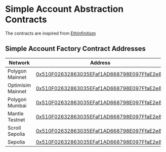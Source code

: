 # Simple Account Abstraction Contracts

The contracts are inspired from [EthInfinitism](https://github.com/eth-infinitism/account-abstraction)

## Simple Account Factory Contract Addresses

| Network           | Address                                                                                                                               |
|-------------------|---------------------------------------------------------------------------------------------------------------------------------------|
| Polygon Mainnet   | [0x510F02632863035EFaf1AD668798E097FfaE2e8b](https://polygonscan.com/address/0x510F02632863035EFaf1AD668798E097FfaE2e8b)              |
| Optimisim Mainnet | [0x510F02632863035EFaf1AD668798E097FfaE2e8b](https://optimistic.etherscan.io/address/0x510F02632863035EFaf1AD668798E097FfaE2e8b)      |
| Polygon Mumbai    | [0x510F02632863035EFaf1AD668798E097FfaE2e8b](https://mumbai.polygonscan.com/address/0x510F02632863035EFaf1AD668798E097FfaE2e8b)       |
| Mantle Testnet    | [0x510F02632863035EFaf1AD668798E097FfaE2e8b](https://explorer.testnet.mantle.xyz/address/0x510F02632863035EFaf1AD668798E097FfaE2e8b)  |
| Scroll Sepolia    | [0x510F02632863035EFaf1AD668798E097FfaE2e8b](https://sepolia-blockscout.scroll.io/address/0x510F02632863035EFaf1AD668798E097FfaE2e8b) |
| Sepolia           | [0x510F02632863035EFaf1AD668798E097FfaE2e8b](https://sepolia.etherscan.io/address/0x510F02632863035EFaf1AD668798E097FfaE2e8b)         |